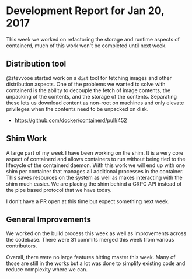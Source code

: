 # Development Report for Jan 20, 2017

This week we worked on refactoring the storage and runtime aspects of containerd, much of this work won't be completed until next week.

## Distribution tool

@stevvooe started work on a `dist` tool for fetching images and other distribution aspects.  One of the problems we wanted to solve with containerd is the ability to decouple the fetch of image contents, the unpacking of the contents, and the storage of the contents.  Separating these lets us download content as non-root on machines and only elevate privileges when the contents need to be unpacked on disk.

* https://github.com/docker/containerd/pull/452

## Shim Work

A large part of my week I have been working on the shim.  It is a very core aspect of containerd and allows containers to run without being tied to the lifecycle of the containerd daemon.  With this work we will end up with one shim per container that manages all additional processes in the container.  This saves resources on the system as well as makes interacting with the shim much easier.  We are placing the shim behind a GRPC API instead of the pipe based protocol that we have today.

I don't have a PR open at this time but expect something next week.

## General Improvements

We worked on the build process this week as well as improvements across the codebase.  There were 31 commits merged this week from various contributors.

Overall, there were no large features hitting master this week.  Many of those are still in the works but a lot was done to simplify existing code and reduce complexity where we can.

